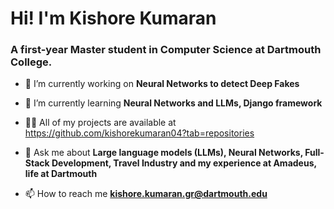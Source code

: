<h1>Hi! I'm Kishore Kumaran</h1>
<h3>A first-year Master student in Computer Science at Dartmouth College.</h3>



- 🔭 I’m currently working on **Neural Networks to detect Deep Fakes**

- 🌱 I’m currently learning **Neural Networks and LLMs, Django framework**

- 👨‍💻 All of my projects are available at https://github.com/kishorekumaran04?tab=repositories

- 💬 Ask me about **Large language models (LLMs), Neural Networks, Full-Stack Development, Travel Industry and my experience at Amadeus, life at Dartmouth**

- 📫 How to reach me **kishore.kumaran.gr@dartmouth.edu**

<p><img align="center" src="https://github-readme-stats.vercel.app/api/top-langs?username=kishorekumaran04&show_icons=true&locale=en&layout=compact" alt="" /></p>
